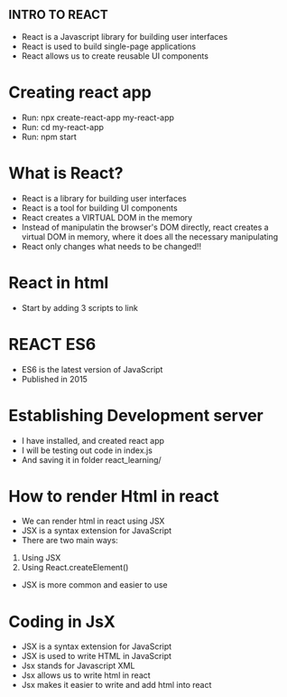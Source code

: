 ## INTRO TO REACT
 - React is a Javascript library for building user interfaces
 - React is used to build single-page applications
 - React allows us to create reusable UI components
 
 # Creating react app
  - Run: npx create-react-app my-react-app
  - Run: cd my-react-app
  - Run: npm start

 # What is React?
 - React is a library for building user interfaces
 - React is a tool for building UI components
 - React creates a VIRTUAL DOM in the memory
 - Instead of manipulatin the browser's DOM directly, react creates a virtual DOM in memory, where it does all the necessary manipulating
 - React only changes what needs to be changed!!

 # React in html
 - Start by adding 3 scripts to link

 # REACT ES6
  - ES6 is the latest version of JavaScript
  - Published in 2015
  
  # Establishing Development server
   - I have installed, and created react app
   - I will be testing out code in index.js
   - And saving it in folder react_learning/

   # How to render Html in react
   - We can render html in react using JSX
   - JSX is a syntax extension for JavaScript
   - There are two main ways:
   1. Using JSX
   2. Using React.createElement()
   - JSX is more common and easier to use

   # Coding in JsX
   - JSX is a syntax extension for JavaScript
   - JSX is used to write HTML in JavaScript
   - Jsx stands for Javascript XML
   - Jsx allows us to write html in react
   - Jsx makes it easier to write and add html into react
   